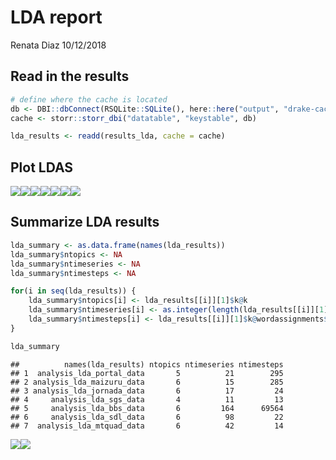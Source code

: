 LDA report
================
Renata Diaz
10/12/2018

Read in the results
-------------------

``` r
# define where the cache is located
db <- DBI::dbConnect(RSQLite::SQLite(), here::here("output", "drake-cache.sqlite"))
cache <- storr::storr_dbi("datatable", "keystable", db)

lda_results <- readd(results_lda, cache = cache)
```

Plot LDAS
---------

![](lda_report_files/figure-markdown_github/plot%20LDA-1.png)![](lda_report_files/figure-markdown_github/plot%20LDA-2.png)![](lda_report_files/figure-markdown_github/plot%20LDA-3.png)![](lda_report_files/figure-markdown_github/plot%20LDA-4.png)![](lda_report_files/figure-markdown_github/plot%20LDA-5.png)![](lda_report_files/figure-markdown_github/plot%20LDA-6.png)![](lda_report_files/figure-markdown_github/plot%20LDA-7.png)

Summarize LDA results
---------------------

``` r
lda_summary <- as.data.frame(names(lda_results))
lda_summary$ntopics <- NA
lda_summary$ntimeseries <- NA
lda_summary$ntimesteps <- NA

for(i in seq(lda_results)) {
    lda_summary$ntopics[i] <- lda_results[[i]][1]$k@k
    lda_summary$ntimeseries[i] <- as.integer(length(lda_results[[i]][1]$k@terms))
    lda_summary$ntimesteps[i] <- lda_results[[i]][1]$k@wordassignments$nrow
}

lda_summary
```

    ##          names(lda_results) ntopics ntimeseries ntimesteps
    ## 1  analysis_lda_portal_data       5          21        295
    ## 2 analysis_lda_maizuru_data       6          15        285
    ## 3 analysis_lda_jornada_data       6          17         24
    ## 4     analysis_lda_sgs_data       4          11         13
    ## 5     analysis_lda_bbs_data       6         164      69564
    ## 6     analysis_lda_sdl_data       6          98         22
    ## 7  analysis_lda_mtquad_data       6          42         14

![](lda_report_files/figure-markdown_github/plot%20lda%20summary-1.png)![](lda_report_files/figure-markdown_github/plot%20lda%20summary-2.png)
